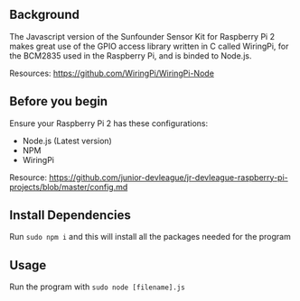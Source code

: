 ## Background
The Javascript version of the Sunfounder Sensor Kit for Raspberry Pi 2 makes great use of the GPIO access library written in C called WiringPi, for the BCM2835 used in the Raspberry Pi, and is binded to Node.js.

Resources: https://github.com/WiringPi/WiringPi-Node

## Before you begin
Ensure your Raspberry Pi 2 has these configurations:
- Node.js (Latest version)
- NPM
- WiringPi

Resource: https://github.com/junior-devleague/jr-devleague-raspberry-pi-projects/blob/master/config.md

## Install Dependencies
Run `sudo npm i` and this will install all the packages needed for the program

## Usage
Run the program with `sudo node [filename].js`
